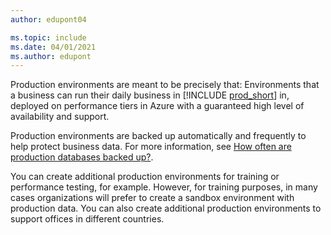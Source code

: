 ```yaml
---
author: edupont04

ms.topic: include
ms.date: 04/01/2021
ms.author: edupont
---
```

Production environments are meant to be precisely that: Environments that a business can run their daily business in [!INCLUDE [prod_short](prod_short.md)] in, deployed on performance tiers in Azure with a guaranteed high level of availability and support.  

Production environments are backed up automatically and frequently to help protect business data. For more information, see [How often are production databases backed up?](../../faq.yml#how-often-are-production-databases-backed-up).  

You can create additional production environments for training or performance testing, for example. However, for training purposes, in many cases organizations will prefer to create a sandbox environment with production data. You can also create additional production environments to support offices in different countries.  
